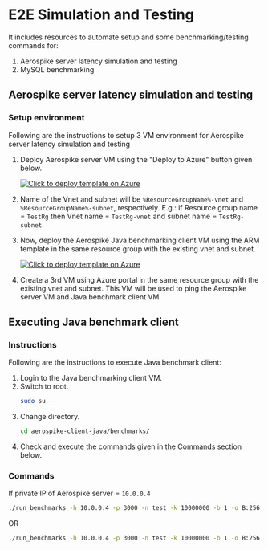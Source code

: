 # E2E Simulation and Testing

It includes resources to automate setup and some benchmarking/testing commands for:

1. Aerospike server latency simulation and testing
2. MySQL benchmarking

## Aerospike server latency simulation and testing

### Setup environment

Following are the instructions to setup 3 VM environment for Aerospike server latency simulation and testing

1. Deploy Aerospike server VM using the "Deploy to Azure" button given below.

    [![Click to deploy template on Azure](http://azuredeploy.net/deploybutton.png "Click to deploy template on Azure")](https://portal.azure.com/#create/Microsoft.Template/uri/https%3A%2F%2Fraw.githubusercontent.com%2Fazmigproject%2Fe2e-simulation-and-testing%2Fmaster%2Faerospike-server-latency%2Fdeploy-aerospike-server.json)

2. Name of the Vnet and subnet will be `%ResourceGroupName%-vnet` and `%ResourceGroupName%-subnet`, respectively. E.g.: if Resource group name = `TestRg` then Vnet name = `TestRg-vnet` and subnet name = `TestRg-subnet`.
3. Now, deploy the Aerospike Java benchmarking client VM using the ARM template in the same resource group with the existing vnet and subnet.

    [![Click to deploy template on Azure](http://azuredeploy.net/deploybutton.png "Click to deploy template on Azure")](https://portal.azure.com/#create/Microsoft.Template/uri/https%3A%2F%2Fraw.githubusercontent.com%2Fazmigproject%2Fe2e-simulation-and-testing%2Fmaster%2Faerospike-server-latency%2Fdeploy-aerospike-java-benchmark-client.json)

4. Create a 3rd VM using Azure portal in the same resource group with the existing vnet and subnet. This VM will be used to ping the Aerospike server VM and Java benchmark client VM.

## Executing Java benchmark client

### Instructions

Following are the instructions to execute Java benchmark client:

1. Login to the Java benchmarking client VM.
2. Switch to root.
    ```bash
    sudo su -
    ```
3. Change directory.
    ```bash
    cd aerospike-client-java/benchmarks/
    ```
4. Check and execute the commands given in the [Commands](###Commands) section below.

### Commands

If private IP of Aerospike server = `10.0.0.4`

```bash
./run_benchmarks -h 10.0.0.4 -p 3000 -n test -k 10000000 -b 1 -o B:256 -w RU,80 -g 6000 -T 1 -z 8 -latency ycsb
```

OR

```bash
./run_benchmarks -h 10.0.0.4 -p 3000 -n test -k 10000000 -b 1 -o B:256 -w RU,80 -g 6000 -T 1 -z 8 -latency alt,7,1,us
```
